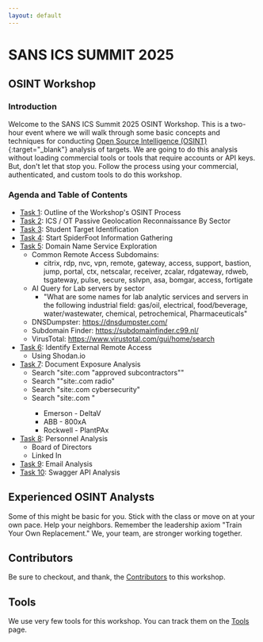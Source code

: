 ```yaml
---
layout: default
---
```


# SANS ICS SUMMIT 2025
## OSINT Workshop
### Introduction

Welcome to the SANS ICS Summit 2025 OSINT Workshop. This is a two-hour event where we will walk through some basic concepts and techniques for conducting [Open Source Intelligence (OSINT)](https://www.sans.org/osint/){:target="_blank"} analysis of targets. We are going to do this analysis without loading commercial tools or tools that require accounts or API keys. But, don't let that stop you. Follow the process using your commercial, authenticated, and custom tools to do this workshop.

### Agenda and Table of Contents

* [Task 1](task1.md): Outline of the Workshop's OSINT Process
* [Task 2](task2.md): ICS / OT Passive Geolocation Reconnaissance By Sector
* [Task 3](task3.md): Student Target Identification
* [Task 4](task4.md): Start SpiderFoot Information Gathering
* [Task 5](./task5.md): Domain Name Service Exploration
  * Common Remote Access Subdomains:
    * citrix, rdp, nvc, vpn, remote, gateway, access, support, bastion, jump, portal, ctx, netscalar, receiver, zcalar, rdgateway, rdweb, tsgateway, pulse, secure, sslvpn, asa, bomgar, access, fortigate
  * AI Query for Lab servers by sector
    * "What are some names for lab analytic services and servers in the following industrial field: gas/oil, electrical, food/beverage, water/wastewater, chemical, petrochemical, Pharmaceuticals"  
  * DNSDumpster: https://dnsdumpster.com/
  * Subdomain Finder: https://subdomainfinder.c99.nl/
  * VirusTotal: https://www.virustotal.com/gui/home/search
* [Task 6](task6.md): Identify External Remote Access
  * Using Shodan.io
* [Task 7](task7.md): Document Exposure Analysis
  * Search "site:<site>.com "approved subcontractors""
  * Search ""site:<site>.com radio"
  * Search "site:<site>.com cybersecurity"
  * Search "site:<site>.com <process terms>"
  	* Emerson - DeltaV
  	* ABB - 800xA
  	* Rockwell - PlantPAx
* [Task 8](task8.md): Personnel Analysis
  * Board of Directors
  * Linked In
* [Task 9](task9.md): Email Analysis
* [Task 10](task10.md): Swagger API Analysis

## Experienced OSINT Analysts

Some of this might be basic for you. Stick with the class or move on at your own pace. Help your neighbors. Remember the leadership axiom "Train Your Own Replacement." We, your team, are stronger working together. 

## Contributors

Be sure to checkout, and thank, the [Contributors](contributors.md) to this workshop.

## Tools

We use very few tools for this workshop. You can track them on the [Tools](tools.md) page.